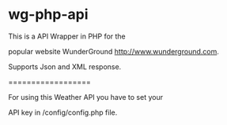 wg-php-api
==========

This is a  API Wrapper in PHP for the 

popular website WunderGround http://www.wunderground.com.

Supports Json and XML response.

==================

For using this Weather API you have to set your 

API key in /config/config.php file.
